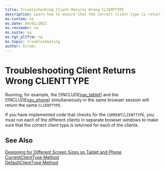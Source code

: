 ```yaml
---
title: Troubleshooting Client Returns Wrong CLIENTTYPE
description: Learn how to ensure that the correct client type is returned for each client.
ms.custom: na
ms.date: 04/01/2021
ms.reviewer: na
ms.suite: na
ms.tgt_pltfrm: na
ms.topic: troubleshooting
author: blrobl
---
```


# Troubleshooting Client Returns Wrong CLIENTTYPE

Running, for example, the [!INCLUDE[nav_tablet](includes/nav_tablet_md.md)] and the [!INCLUDE[nav_phone](includes/nav_phone_md.md)] simultaneously in the same browser session will return the same `CLIENTTYPE`.

If you have implemented code that checks for the `CURRENTCLIENTTYPE`, you must run each of the different clients in separate browser windows to make sure that the correct client type is returned for each of the clients.  
  
## See Also

[Designing for Different Screen Sizes on Tablet and Phone](devenv-designing-different-screen-sizes-tablet-and-phone.md)   
[CurrentClientType Method](methods-auto/session/session-currentclienttype-method.md)   
[DefaultClientType Method](methods-auto/session/session-defaultclienttype-method.md)